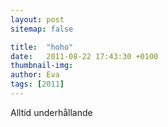 ```yaml
---
layout: post
sitemap: false

title:  "hoho"
date:   2011-08-22 17:43:30 +0100
thumbnail-img: 
author: Eva
tags: [2011]
---
```


Alltid underhållande

